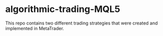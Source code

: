 # algorithmic-trading-MQL5


This repo contains two different trading strategies that were created and implemented in MetaTrader. 
